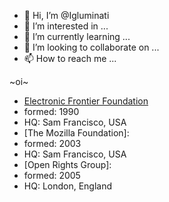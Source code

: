 - 👋 Hi, I’m @Igluminati
- 👀 I’m interested in ...
- 🌱 I’m currently learning ...
- 💞️ I’m looking to collaborate on ...
- 📫 How to reach me ...

<!---
Igluminati/Igluminati is a ✨ special ✨ repository because its `README.md` (this file) appears on your GitHub profile.
You can click the Preview link to take a look at your changes.
--->
~oi~

* [Electronic Frontier Foundation](https://www.eff.org/)
*   formed: 1990
*   HQ: Sam Francisco, USA
* [The Mozilla Foundation]:
*   formed: 2003
*   HQ: Sam Francisco, USA
* [Open Rights Group]:
*   formed: 2005
*   HQ: London, England

